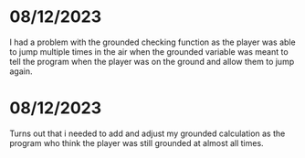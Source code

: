 # 08/12/2023

I had a problem with the grounded checking function as the player was able to jump multiple times in the air when the grounded variable was meant to tell the program when the player was on the ground and allow them to jump again.

# 08/12/2023

Turns out that i needed to add and adjust my grounded calculation as the program who think the player was still grounded at almost all times.
